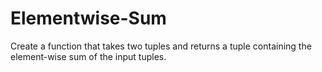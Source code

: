 # Elementwise-Sum
Create a function that takes two tuples and returns a tuple containing the element-wise sum of the input tuples.
